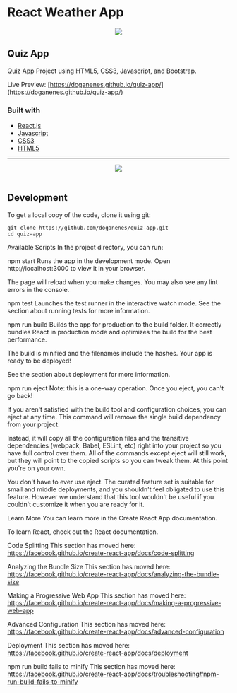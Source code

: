 <h1>React Weather App</h1>
<div align="center">
<img src="https://user-images.githubusercontent.com/86846812/235345727-8d18f563-56f8-488a-b74f-0cd832513c5c.png" /> 
</div>

## Quiz App 
Quiz App Project using HTML5, CSS3, Javascript, and Bootstrap.

Live Preview: [https://doganenes.github.io/quiz-app/](https://doganenes.github.io/quiz-app/)

### Built with

- [React.js](https://react.dev/)
- [Javascript](https://www.javascript.com/)
- [CSS3](https://developer.mozilla.org/en-US/docs/Web/CSS)
- [HTML5](https://www.w3schools.com/html/default.asp)

---
<div align="center">
<img src="https://user-images.githubusercontent.com/86846812/
235346003-d783cdbd-7cc0-4dee-bb50-490f174c124f.png" />
<br/>
</div>
<br/>

## Development

To get a local copy of the code, clone it using git:

```
git clone https://github.com/doganenes/quiz-app.git
cd quiz-app
```


Available Scripts
In the project directory, you can run:

npm start
Runs the app in the development mode.
Open http://localhost:3000 to view it in your browser.

The page will reload when you make changes.
You may also see any lint errors in the console.

npm test
Launches the test runner in the interactive watch mode.
See the section about running tests for more information.

npm run build
Builds the app for production to the build folder.
It correctly bundles React in production mode and optimizes the build for the best performance.

The build is minified and the filenames include the hashes.
Your app is ready to be deployed!

See the section about deployment for more information.

npm run eject
Note: this is a one-way operation. Once you eject, you can't go back!

If you aren't satisfied with the build tool and configuration choices, you can eject at any time. This command will remove the single build dependency from your project.

Instead, it will copy all the configuration files and the transitive dependencies (webpack, Babel, ESLint, etc) right into your project so you have full control over them. All of the commands except eject will still work, but they will point to the copied scripts so you can tweak them. At this point you're on your own.

You don't have to ever use eject. The curated feature set is suitable for small and middle deployments, and you shouldn't feel obligated to use this feature. However we understand that this tool wouldn't be useful if you couldn't customize it when you are ready for it.

Learn More
You can learn more in the Create React App documentation.

To learn React, check out the React documentation.

Code Splitting
This section has moved here: https://facebook.github.io/create-react-app/docs/code-splitting

Analyzing the Bundle Size
This section has moved here: https://facebook.github.io/create-react-app/docs/analyzing-the-bundle-size

Making a Progressive Web App
This section has moved here: https://facebook.github.io/create-react-app/docs/making-a-progressive-web-app

Advanced Configuration
This section has moved here: https://facebook.github.io/create-react-app/docs/advanced-configuration

Deployment
This section has moved here: https://facebook.github.io/create-react-app/docs/deployment

npm run build fails to minify
This section has moved here: https://facebook.github.io/create-react-app/docs/troubleshooting#npm-run-build-fails-to-minify
